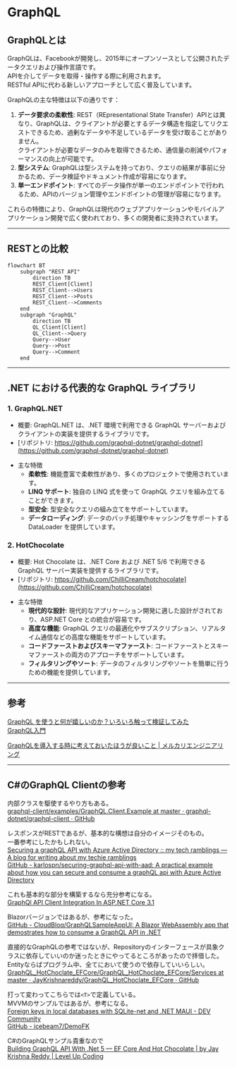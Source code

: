# GraphQL

## GraphQLとは

GraphQLは、Facebookが開発し、2015年にオープンソースとして公開されたデータクエリおよび操作言語です。  
APIを介してデータを取得・操作する際に利用されます。  
RESTful APIに代わる新しいアプローチとして広く普及しています。  

GraphQLの主な特徴は以下の通りです：  

1. **データ要求の柔軟性**: REST（REpresentational State Transfer）APIとは異なり、GraphQLは、クライアントが必要とするデータ構造を指定してリクエストできるため、過剰なデータや不足しているデータを受け取ることがありません。  
   クライアントが必要なデータのみを取得できるため、通信量の削減やパフォーマンスの向上が可能です。  
2. **型システム**: GraphQLは型システムを持っており、クエリの結果が事前に分かるため、データ検証やドキュメント作成が容易になります。  
3. **単一エンドポイント**: すべてのデータ操作が単一のエンドポイントで行われるため、APIのバージョン管理やエンドポイントの管理が容易になります。  

これらの特徴により、GraphQLは現代のウェブアプリケーションやモバイルアプリケーション開発で広く使われており、多くの開発者に支持されています。  

---

## RESTとの比較

``` mermaid
flowchart BT
    subgraph "REST API"
        direction TB
        REST_Client[Client]
        REST_Client-->Users
        REST_Client-->Posts
        REST_Client-->Comments
    end
    subgraph "GraphQL"
        direction TB
        QL_Client[Client]
        QL_Client-->Query
        Query-->User
        Query-->Post
        Query-->Comment
    end
```

---

## \.NET における代表的な GraphQL ライブラリ

### 1. GraphQL\.NET

- 概要: GraphQL\.NET は、.NET 環境で利用できる GraphQL サーバーおよびクライアントの実装を提供するライブラリです。  
- [リポジトリ: https://github.com/graphql-dotnet/graphql-dotnet](https://github.com/graphql-dotnet/graphql-dotnet)  

<!--  -->
- 主な特徴  
  - **柔軟性**: 機能豊富で柔軟性があり、多くのプロジェクトで使用されています。  
  - **LINQ サポート**: 独自の LINQ 式を使って GraphQL クエリを組み立てることができます。  
  - **型安全**: 型安全なクエリの組み立てをサポートしています。  
  - **データローディング**: データのバッチ処理やキャッシングをサポートする DataLoader を提供しています。  

### 2. HotChocolate

- 概要: Hot Chocolate は、.NET Core および .NET 5/6 で利用できる GraphQL サーバー実装を提供するライブラリです。  
- [リポジトリ: https://github.com/ChilliCream/hotchocolate](https://github.com/ChilliCream/hotchocolate)  

<!--  -->
- 主な特徴  
  - **現代的な設計**: 現代的なアプリケーション開発に適した設計がされており、ASP.NET Core との統合が容易です。  
  - **高度な機能**: GraphQL クエリの最適化やサブスクリプション、リアルタイム通信などの高度な機能をサポートしています。  
  - **コードファーストおよびスキーマファースト**: コードファーストとスキーマファーストの両方のアプローチをサポートしています。  
  - **フィルタリングやソート**: データのフィルタリングやソートを簡単に行うための機能を提供しています。  

---

## 参考

[GraphQL を使うと何が嬉しいのか？いろいろ触って検証してみた](https://sitest.jp/blog/?p=11001)  
[GraphQL入門](https://zenn.dev/yoshii0110/articles/2233e32d276551)  

[GraphQLを導入する時に考えておいたほうが良いこと | メルカリエンジニアリング](https://engineering.mercari.com/blog/entry/20220303-concerns-with-using-graphql/)  

---

## C#のGraphQL Clientの参考

内部クラスを駆使するやり方もある。  
[graphql-client/examples/GraphQL.Client.Example at master · graphql-dotnet/graphql-client · GitHub](https://github.com/graphql-dotnet/graphql-client/tree/master/examples/GraphQL.Client.Example)  

レスポンスがRESTであるが、基本的な構想は自分のイメージそのもの。  
一番参考にしたかもしれない。  
[Securing a graphQL API with Azure Active Directory :: my tech ramblings — A blog for writing about my techie ramblings](https://www.mytechramblings.com/posts/securing-dotnet-graphql-api-with-aad/)  
[GitHub - karlospn/securing-graphql-api-with-aad: A practical example about how you can secure and consume a graphQL api with Azure Active Directory](https://github.com/karlospn/securing-graphql-api-with-aad)  

これも基本的な部分を構築するなら充分参考になる。  
[GraphQl API Client Integration In ASP.NET Core 3.1](https://www.c-sharpcorner.com/blogs/graphql-api-client-integration-in-asp-net-core-31)  

Blazorバージョンではあるが、参考になった。  
[GitHub - CloudBloq/GraphQLSampleAppUI: A Blazor WebAssembly app that demostrates how to consume a GraphQL API in .NET](https://github.com/CloudBloq/GraphQLSampleAppUI)  

直接的なGraphQLの参考ではないが、Repositoryのインターフェースが具象クラスに依存していいのか迷ったときにやってるところがあったので拝借した。  
Entityならばプログラム中、全てにおいて使うので依存していいらしい。  
[GraphQL_HotChoclate_EFCore/GraphQL_HotChoclate_EFCore/Services at master · JayKrishnareddy/GraphQL_HotChoclate_EFCore · GitHub](https://github.com/JayKrishnareddy/GraphQL_HotChoclate_EFCore/tree/master/GraphQL_HotChoclate_EFCore/Services)  

打って変わってこちらでは`<T>`で定義している。  
MVVMのサンプルではあるが、参考になる。  
[Foreign keys in local databases with SQLite-net and .NET MAUI - DEV Community](https://dev.to/icebeam7/foreign-keys-in-local-databases-with-sqlite-net-and-net-maui-22a1)  
[GitHub - icebeam7/DemoFK](https://github.com/icebeam7/DemoFK)  

C#のGraphQLサンプル貴重なので  
[Building GraphQL API With .Net 5 — EF Core And Hot Chocolate | by Jay Krishna Reddy | Level Up Coding](https://levelup.gitconnected.com/building-graphql-api-with-net-5-ef-core-and-hot-chocolate-ad1d2482dd69)  
